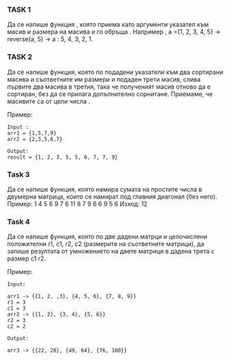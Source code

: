 ### TASK 1

Да се напише функция , която приема като аргументи указател към масив и размера на масива и го обръща . Например , а ={1, 2, 3, 4, 5} → reverse(a, 5) → a : 5, 4, 3, 2, 1.

### TASK 2

Да се напише функция, която по подадени указатели към два сортирани масива и съответните им размери и подаден трети масив, слива първите два масива в третия, така че полученият масив отново да е сортиран, без да се прилага допълнително сорнитане. Приемаме, че масивите са от цели числа .

Пример:
```
Input :
arr1 = {1,5,7,9}
arr2 = {2,3,5,6,7}

Output:
result = {1, 2, 3, 5, 5, 6, 7, 7, 9}
```

### Task 3

Да се напише функция, която намира сумата на простите числа в двумерна матрица, които се
намират под главния диагонал (без него).
Пример:
1 4 5 6
9 7 6 11
8 7 9 6
6 9 5 6
Изход: 12


### Task 4

Да се напише функция, която по две дадени  матрци и целочислени положителни r1, c1, r2, c2 (размерите на съответните матрици), да запише резултата от умножението на двете матрици в дадена трета с размер c1 r2.

Пример: 

```
Input:

arr1 -> {{1, 2, ,3}, {4, 5, 6}, {7, 8, 9}}
r1 = 3
c1 = 3
arr2 -> {{1, 2}, {3, 4}, {5, 6}}
r2 = 3
c2 = 2

Output:

arr3 -> {{22, 28}, {49, 64}, {76, 100}}
```